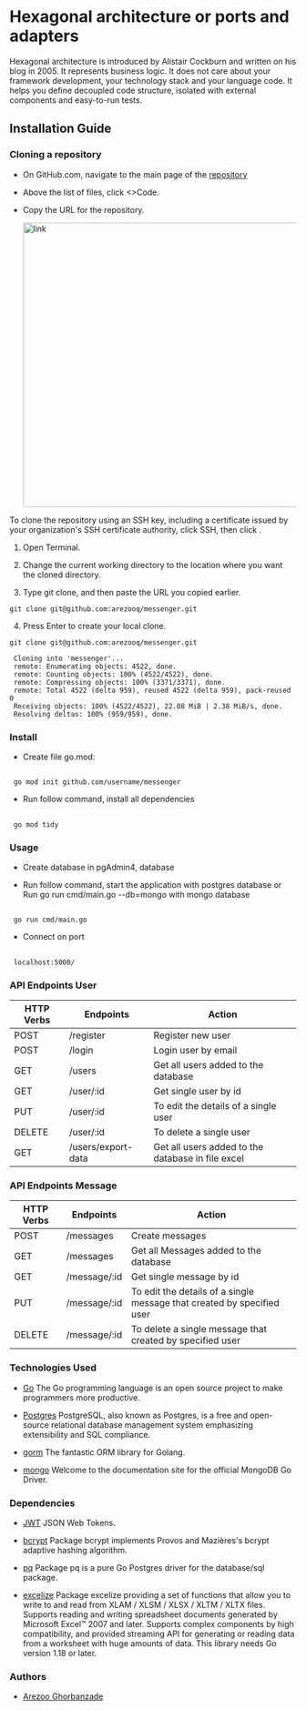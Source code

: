 # Hexagonal architecture or ports and adapters 

Hexagonal architecture is introduced by Alistair Cockburn and written on his blog in 2005.
It represents business logic. It does not care about your framework development, your technology stack and your language code. It helps you define decoupled code structure, isolated with external components and easy-to-run tests.


## Installation Guide

### Cloning a repository 

* On GitHub.com, navigate to the main page of the [repository](https://github.com/arezooq/messenger)

* Above the list of files, click <>Code.

* Copy the URL for the repository.

    <img src="https://res.cloudinary.com/dvli0xy5y/image/upload/v1722611426/link_ssh_repository_jzpjrc.png" width="500" alt="link" />

To clone the repository using an SSH key, including a certificate issued by your organization's SSH certificate authority, click SSH, then click .

  1. Open Terminal.

  2. Change the current working directory to the location where you want the cloned directory.

  3. Type git clone, and then paste the URL you copied earlier.

    git clone git@github.com:arezooq/messenger.git

  4. Press Enter to create your local clone.

    git clone git@github.com:arezooq/messenger.git

     Cloning into 'messenger'...
     remote: Enumerating objects: 4522, done.
     remote: Counting objects: 100% (4522/4522), done.
     remote: Compressing objects: 100% (3371/3371), done.
     remote: Total 4522 (delta 959), reused 4522 (delta 959), pack-reused 0
     Receiving objects: 100% (4522/4522), 22.08 MiB | 2.38 MiB/s, done.
     Resolving deltas: 100% (959/959), done.


### Install
* Create file go.mod:
##
     go mod init github.com/username/messenger

*  Run follow command, install all dependencies
##
     go mod tidy 


### Usage

* Create database in pgAdmin4, database

* Run follow command, start the application with postgres database or Run go run cmd/main.go --db=mongo with mongo database
##
     go run cmd/main.go

* Connect on port
##
     localhost:5000/

### API Endpoints User

| HTTP Verbs | Endpoints          | Action                                            |
| --- |--------------------|---------------------------------------------------|
| POST | /register          | Register new user                                 |
| POST | /login             | Login user by email                               |
| GET | /users             | Get all users added to the database               |
| GET | /user/:id          | Get single user by id                             |
| PUT | /user/:id          | To edit the details of a single user              |
| DELETE | /user/:id          | To delete a single user                           |
| GET | /users/export-data | Get all users added to the database in file excel |

### API Endpoints Message

| HTTP Verbs | Endpoints | Action |
| --- | --- | --- |
| POST | /messages | Create messages |
| GET | /messages | Get all Messages added to the database |
| GET | /message/:id | Get single message by id|
| PUT | /message/:id | To edit the details of a single message that created by specified user |
| DELETE | /message/:id | To delete a single message that created by specified user |

### Technologies Used

* [Go](https://go.dev/doc/) The Go programming language is an open source project to make programmers more productive.

* [Postgres](https://www.postgresql.org/) PostgreSQL, also known as Postgres, is a free and open-source relational database management system emphasizing extensibility and SQL compliance.

* [gorm](https://gorm.io/index.html) The fantastic ORM library for Golang.

* [mongo](https://www.mongodb.com/docs/drivers/go/current/) Welcome to the documentation site for the official MongoDB Go Driver.

### Dependencies

* [JWT](https://pkg.go.dev/github.com/golang-jwt/jwt/v5#section-readme) JSON Web Tokens.

* [bcrypt](https://pkg.go.dev/golang.org/x/crypto/bcrypt) Package bcrypt implements Provos and Mazières's bcrypt adaptive hashing algorithm.

* [pq](https://pkg.go.dev/github.com/lib/pq) Package pq is a pure Go Postgres driver for the database/sql package.

* [excelize](https://pkg.go.dev/github.com/xuri/excelize/v2) Package excelize providing a set of functions that allow you to write to and read from XLAM / XLSM / XLSX / XLTM / XLTX files. Supports reading and writing spreadsheet documents generated by Microsoft Excel™ 2007 and later. Supports complex components by high compatibility, and provided streaming API for generating or reading data from a worksheet with huge amounts of data. This library needs Go version 1.18 or later.

### Authors

* [Arezoo Ghorbanzade](https://github.com/arezooq)